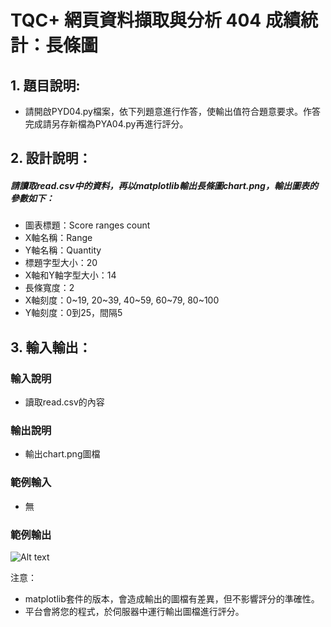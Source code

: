 # TQC+ 網頁資料擷取與分析 404 成績統計：長條圖

## 1. 題目說明:
- 請開啟PYD04.py檔案，依下列題意進行作答，使輸出值符合題意要求。作答完成請另存新檔為PYA04.py再進行評分。

## 2. 設計說明：
##### 請讀取read.csv中的資料，再以matplotlib輸出長條圖chart.png，輸出圖表的參數如下：

- 圖表標題：Score ranges count
- X軸名稱：Range
- Y軸名稱：Quantity
- 標題字型大小：20
- X軸和Y軸字型大小：14
- 長條寬度：2
- X軸刻度：0~19, 20~39, 40~59, 60~79, 80~100
- Y軸刻度：0到25，間隔5

## 3. 輸入輸出：
### 輸入說明
- 讀取read.csv的內容

### 輸出說明
- 輸出chart.png圖檔

### 範例輸入
- 無

### 範例輸出
![Alt text](https://i.imgur.com/2Aa2lOm.png)

注意：
- matplotlib套件的版本，會造成輸出的圖檔有差異，但不影響評分的準確性。
- 平台會將您的程式，於伺服器中運行輸出圖檔進行評分。
